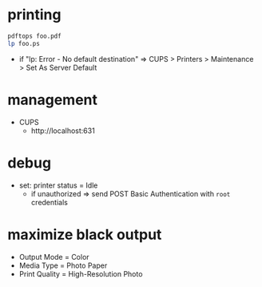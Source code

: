 # printing

```sh
pdftops foo.pdf
lp foo.ps
```

- if "lp: Error - No default destination" => CUPS > Printers > Maintenance > Set As Server Default

# management

- CUPS
    - http://localhost:631

# debug

- set: printer status = Idle
    - if unauthorized => send POST Basic Authentication with `root` credentials

# maximize black output

- Output Mode = Color
- Media Type = Photo Paper
- Print Quality = High-Resolution Photo
